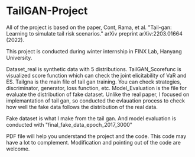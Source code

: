 # TailGAN-Project

All of the project is based on the paper, 
Cont, Rama, et al. "Tail-gan: Learning to simulate tail risk scenarios." arXiv preprint arXiv:2203.01664 (2022).

This project is conducted during winter internship in FINX Lab, Hanyang University.

Dataset_real is synthetic data with 5 distributions.
TailGAN_Scorefunc is visualized score function which can check the joint elicitability of VaR and ES.
Tailgna is the main file of tail gan training. You can check strategies, discriminator, generator, loss function, etc.
Model_Evaluation is the file for evaluate the distribution of fake dataset. Unlike the real paper, I focused on implemantation of tail gan, so conducted the evlauation process to check how well the fake data follows the distribution of the real data.

Fake dataset is what I make from the tail gan. And model evaluation is conducted with "final_fake_data_epoch_2017_3000"

PDF file will help you understand the project and the code.
This code may have a lot to complement. Modification and pointing out of the code are welcome.

